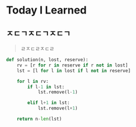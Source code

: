 Today I Learned
========================

## ㅈㄷㄱㅈㄷㄱㅈㄷㄱ
>ㄹㅈㄷㄹㅈㄷㄹ

```python
def solution(n, lost, reserve):
    rv = [r for r in reserve if r not in lost]
    lst = [l for l in lost if l not in reserve]

    for l in rv:
        if l-1 in lst:
            lst.remove(l-1)

        elif l+1 in lst:
            lst.remove(l+1)

    return n-len(lst)
```